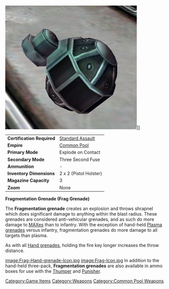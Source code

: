 ![](../images/Frag_Hand_grenade.jpg "fig:Frag_Hand_grenade.jpg")\]\]

|                            |                                         |
| -------------------------- | --------------------------------------- |
| **Certification Required** | [Standard Assault](../certifications/Standard_Assault.md) |
| **Empire**                 | [Common Pool](../terminology/Common_Pool.md)           |
| **Primary Mode**           | Explode on Contact                      |
| **Secondary Mode**         | Three Second Fuse                       |
| **Ammunition**             | \-                                      |
| **Inventory Dimensions**   | 2 x 2 (Pistol Holster)                  |
| **Magazine Capacity**      | 3                                       |
| **Zoom**                   | None                                    |

**Fragmentation Grenade (Frag Grenade)**

The **Fragmentation grenade** creates an explosion and throws shrapnel
which does significant damage to anything within the blast radius. These
grenades are considered anti-vehicular grenades, and as such do more
damage to [MAXes](../items/Mechanized_Assault_Exo-Suit.md) than to infantry. With the exception
of hand-held [Plasma grenades](Plasma_grenade.md) versus
infantry, fragmentation grenades do more damage to all targets than
plasma.

As with all [Hand grenades](Hand_grenade.md), holding the fire
key longer increases the throw distance.

[image:Frag-Hand-grenade-Icon.jpg](image:Frag-Hand-grenade-Icon.jpg)
[image:Frag-Icon.jpg](image:Frag-Icon.jpg) In addition to the
hand-held three-pack, **Fragmentation grenades** are also available in
ammo boxes for use with the [Thumper](Thumper.md) and
[Punisher](Punisher.md).

[Category:Game Items](Category:Game_Items.md)
[Category:Weapons](Category:Weapons.md) [Category:Common Pool
Weapons](Category:Common_Pool_Weapons.md)
